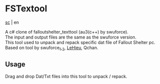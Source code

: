 # FSTextool

[sc](https://github.com/mkitto/fsll/blob/development/FSTextool/readme.md) | en <br>

A c# clone of falloutshelter_texttool (au3(c++) by swuforce). <br>
The input and output files are the same as the swuforce version. <br>
This tool used to unpack and repack specific dat file of Fallout Shelter pc. Based on tool by swuforce[<sub>1</sub>](https://zenhax.com/viewtopic.php?f=12&t=2770),[<sub>2</sub>](https://zenhax.com/viewtopic.php?t=645), [LeHieu](https://github.com/lehieugch68/UE4-Locres-Unpacker), Qchan.

## Usage

Drag and drop Dat/Txt files into this tool to unpack / repack.
